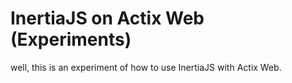 # InertiaJS on Actix Web (Experiments)

well, this is an experiment of how to use InertiaJS with Actix Web.
